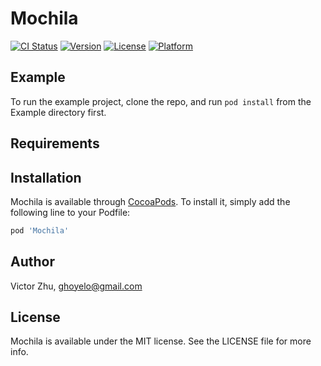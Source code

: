 # Mochila

[![CI Status](https://img.shields.io/travis/hoyelo/Mochila.svg?style=flat)](https://travis-ci.org/hoyelo/Mochila)
[![Version](https://img.shields.io/cocoapods/v/Mochila.svg?style=flat)](https://cocoapods.org/pods/Mochila)
[![License](https://img.shields.io/cocoapods/l/Mochila.svg?style=flat)](https://cocoapods.org/pods/Mochila)
[![Platform](https://img.shields.io/cocoapods/p/Mochila.svg?style=flat)](https://cocoapods.org/pods/Mochila)

## Example

To run the example project, clone the repo, and run `pod install` from the Example directory first.

## Requirements

## Installation

Mochila is available through [CocoaPods](https://cocoapods.org). To install
it, simply add the following line to your Podfile:

```ruby
pod 'Mochila'
```

## Author

Victor Zhu, ghoyelo@gmail.com

## License

Mochila is available under the MIT license. See the LICENSE file for more info.
